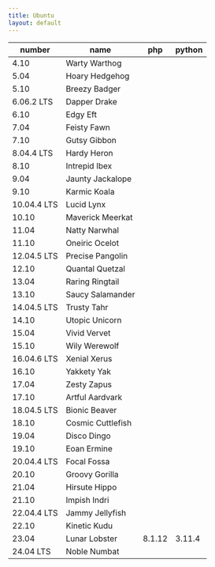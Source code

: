 ```yaml
---
title: Ubuntu
layout: default
---
```


| number      | name              | php    | python |
|-------------|-------------------|--------|--------|
| 4.10        | Warty Warthog     |        |        |
| 5.04        | Hoary Hedgehog    |        |        |
| 5.10        | Breezy Badger     |        |        |
| 6.06.2 LTS  | Dapper Drake      |        |        |
| 6.10        | Edgy Eft          |        |        |
| 7.04        | Feisty Fawn       |        |        |
| 7.10        | Gutsy Gibbon      |        |        |
| 8.04.4 LTS  | Hardy Heron       |        |        |
| 8.10        | Intrepid Ibex     |        |        |
| 9.04        | Jaunty Jackalope  |        |        |
| 9.10        | Karmic Koala      |        |        |
| 10.04.4 LTS | Lucid Lynx        |        |        |
| 10.10       | Maverick Meerkat  |        |        |
| 11.04       | Natty Narwhal     |        |        |
| 11.10       | Oneiric Ocelot    |        |        |
| 12.04.5 LTS | Precise Pangolin  |        |        |
| 12.10       | Quantal Quetzal   |        |        |
| 13.04       | Raring Ringtail   |        |        |
| 13.10       | Saucy Salamander  |        |        |
| 14.04.5 LTS | Trusty Tahr       |        |        |
| 14.10       | Utopic Unicorn    |        |        |
| 15.04       | Vivid Vervet      |        |        |
| 15.10       | Wily Werewolf     |        |        |
| 16.04.6 LTS | Xenial Xerus      |        |        |
| 16.10       | Yakkety Yak       |        |        |
| 17.04       | Zesty Zapus       |        |        |
| 17.10       | Artful Aardvark   |        |        |
| 18.04.5 LTS | Bionic Beaver     |        |        |
| 18.10       | Cosmic Cuttlefish |        |        |
| 19.04       | Disco Dingo       |        |        |
| 19.10       | Eoan Ermine       |        |        |
| 20.04.4 LTS | Focal Fossa       |        |        |
| 20.10       | Groovy Gorilla    |        |        |
| 21.04       | Hirsute Hippo     |        |        |
| 21.10       | Impish Indri      |        |        |
| 22.04.4 LTS | Jammy Jellyfish   |        |        |
| 22.10       | Kinetic Kudu      |        |        |
| 23.04       | Lunar Lobster     | 8.1.12 | 3.11.4 |
| 24.04 LTS   | Noble Numbat      |        |        |
